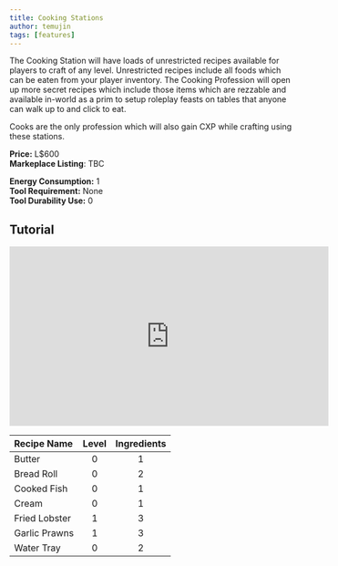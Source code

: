 ```yaml
---
title: Cooking Stations
author: temujin
tags: [features]
---
```

The Cooking Station will have loads of unrestricted recipes available for players to craft of any level. Unrestricted recipes include all foods which can be eaten from your player inventory. The Cooking Profession will open up more secret recipes which include those items which are rezzable and available in-world as a prim to setup roleplay feasts on tables that anyone can walk up to and click to eat. 


Cooks are the only profession which will also gain CXP while crafting using these stations.

**Price:** L$600<br>
**Markeplace Listing**: TBC<br>

**Energy Consumption:** 1<br>
**Tool Requirement:** None<br>
**Tool Durability Use:** 0

## Tutorial
<iframe width="560" height="315" src="https://www.youtube.com/embed/YZHZqPCDkyY" frameborder="0" allow="accelerometer; autoplay; encrypted-media; gyroscope; picture-in-picture" allowfullscreen></iframe>

| Recipe Name   | Level | Ingredients |
|:--------------|:-----:|:-----------:|
| Butter        |   0   |     1       |
| Bread Roll    |   0   |     2       |
| Cooked Fish   |   0   |     1       |
| Cream         |   0   |     1       |
| Fried Lobster |   1   |     3       |
| Garlic Prawns |   1   |     3       |
| Water Tray    |   0   |     2       |
